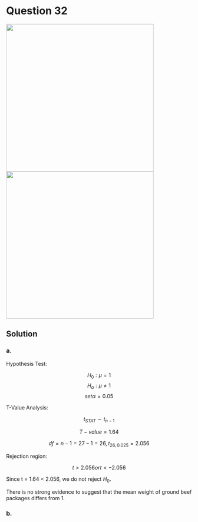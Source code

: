 # Question 32
<img src="https://github.com/user-attachments/assets/daf6870f-5b5a-417c-9aa5-216e27e7649b" width="400">
<img src="https://github.com/user-attachments/assets/9f1406c9-37a4-4def-93eb-f91c18498e5b" width="400">

## Solution

### a.

Hypothesis Test:

$$
H_0:μ = 1
$$
$$
H_a: \mu \neq 1
$$
$$
set \alpha = 0.05
$$

T-Value Analysis:

$$
t_{STAT} \sim t_{n-1}
$$

$$
T-value = 1.64
$$

$$
df = n - 1 = 27 - 1 = 26, t_{26, 0.025} = 2.056
$$

Rejection region: 

$$
t > 2.056 or t < -2.056
$$

Since t = 1.64 < 2.056, we do not reject $H_0$.

There is no strong evidence to suggest that the mean weight of ground beef packages differs from 1.

### b.
